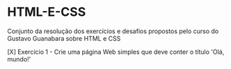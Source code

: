 # HTML-E-CSS
Conjunto da resolução dos exercícios e desafios propostos pelo curso do Gustavo Guanabara sobre HTML e CSS

[X] Exercício 1 - Crie uma página Web simples que deve conter o título 'Olá, mundo!'
